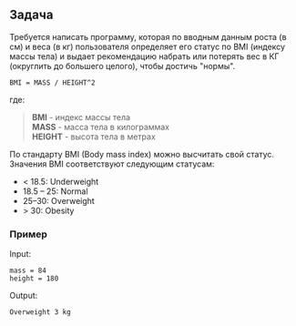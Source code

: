 ## Задача

Требуется написать программу, которая по вводным данным роста (в см) и веса (в кг) пользователя определяет его статус 
по BMI (индексу массы тела) и выдает рекомендацию набрать или потерять вес в КГ (округлить до большего целого), 
чтобы достичь "нормы".

```
BMI = MASS / HEIGHT^2
```

где:

> **BMI** - индекс массы тела  
> **MASS** - масса тела в килограммах  
> **HEIGHT** - высота тела в метрах  

По стандарту BMI (Body mass index) можно высчитать свой статус. Значения BMI соответствуют следующим статусам:

- < 18.5: Underweight 
- 18.5 – 25: Normal 
- 25–30: Overweight
- \> 30: Obesity


### Пример

Input:

```
mass = 84
height = 180
```


Output:

```
Overweight 3 kg
```